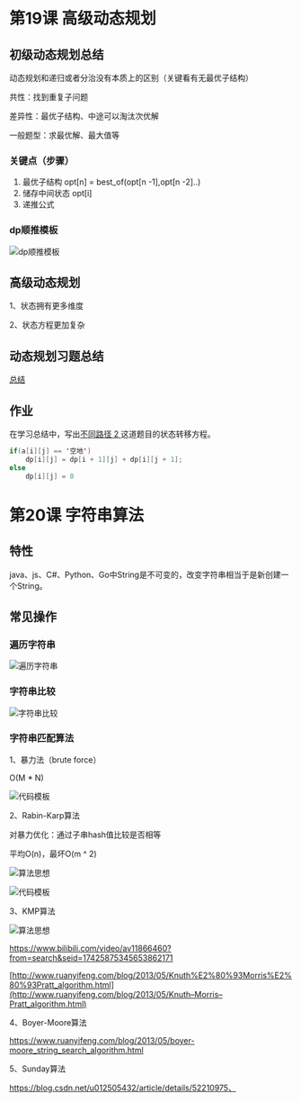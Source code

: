 # 第19课 高级动态规划

## 初级动态规划总结

动态规划和递归或者分治没有本质上的区别（关键看有无最优子结构）

共性：找到重复子问题

差异性：最优子结构、中途可以淘汰次优解

 

一般题型：求最优解、最大值等

### 关键点（步骤）

1. 最优子结构 opt[n] = best_of(opt[n -1],opt[n -2]..) 
2. 储存中间状态 opt[i]
3. 递推公式

### dp顺推模板

![dp顺推模板](https://github.com/chengege/algorithm010/tree/master/Week09/image/clip_image001.png)

## 高级动态规划

1、状态拥有更多维度

2、状态方程更加复杂

## 动态规划习题总结

[总结](https://github.com/chengege/algorithm010/tree/master/Week09/动态规划.one) 

## 作业

在学习总结中，写出[不同路径 2 ](https://leetcode-cn.com/problems/unique-paths-ii/)这道题目的状态转移方程。

```java
if(a[i][j] == '空地')
	dp[i][j] = dp[i + 1][j] + dp[i][j + 1];
else
	dp[i][j] = 0
```

# 第20课 字符串算法

## 特性

java、js、C#、Python、Go中String是不可变的，改变字符串相当于是新创建一个String。

## 常见操作

### 遍历字符串

![遍历字符串](https://github.com/chengege/algorithm010/tree/master/Week09/image/clip_image002.png)

 

### 字符串比较

![字符串比较](https://github.com/chengege/algorithm010/tree/master/Week09/image/clip_image003.png)

### 字符串匹配算法

1、暴力法（brute force）

O(M * N)

![代码模板 ](https://github.com/chengege/algorithm010/tree/master/Week09/image/clip_image004.png)

2、Rabin-Karp算法

对暴力优化：通过子串hash值比较是否相等

平均O(n)，最坏O(m ^ 2)

![算法思想](https://github.com/chengege/algorithm010/tree/master/Week09/image/clip_image005.png)

 

![代码模板](https://github.com/chengege/algorithm010/tree/master/Week09/image/clip_image006.png)

3、KMP算法

![算法思想](https://github.com/chengege/algorithm010/tree/master/Week09/image/clip_image007.png)

https://www.bilibili.com/video/av11866460?from=search&seid=17425875345653862171

[http://www.ruanyifeng.com/blog/2013/05/Knuth%E2%80%93Morris%E2%80%93Pratt_algorithm.html](http://www.ruanyifeng.com/blog/2013/05/Knuth–Morris–Pratt_algorithm.html)

4、Boyer-Moore算法 

https://www.ruanyifeng.com/blog/2013/05/boyer-moore_string_search_algorithm.html

5、Sunday算法

https://blog.csdn.net/u012505432/article/details/52210975、

